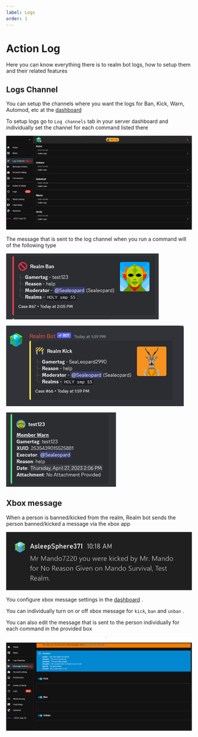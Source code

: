 ```yaml
---
label: Logs
order: 1
---
```


# Action Log
Here you can know everything there is to realm bot logs, how to setup them and their related features

## Logs Channel 
  You can setup the channels where you want the logs for Ban, Kick, Warn, Automod, etc at the [dashboard](https://realmbot.dev) 
  
  To setup logs go to `Log channels` tab in your server dashboard and individually set the channel for each command listed there
  
  ![](/images/Log_channel.png)
  
  The message that is sent to the log channel when you run a command will of the following type 

  ![Example of ban log message](/images/ban_log.png)
  
  ![Example of kick log message](/images/kick_log.png)
  
  ![Example of warn log message](/images/warn_log.png)
  
  
## Xbox message
   When a person is banned/kicked from the realm, Realm bot sends the person banned/kicked a message via the xbox app 
   
   ![Example of the xbox message the bot sends](/images/kick.png)
   
   You configure xbox message settings in the [dashboard](https://realmbot.dev) .
   
   You can individually turn on or off xbox message for `kick`, `ban` and `unban` .
   
   You can also edit the message that is sent to the person individually for each command in the provided box 

   ![](/images/xbox_msg.png)
